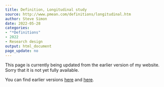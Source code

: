 ```yaml
---
title: Definition, Longitudinal study
source: http://www.pmean.com/definitions/longitudinal.htm
author: Steve Simon
date: 2022-05-28
categories:
- "*Definitions"
- 2022
- Research design
output: html_document
page_update: no
---
```


This page is currently being updated from the earlier version of my website. Sorry that it is not yet fully available.

<!---More--->

You can find earlier versions [here][sim1] and [here][sim2].

[sim1]: http://www.pmean.com/definitions/longitudinal.htm
[sim2]: http://new.pmean.com/definition-longitudinal-study/
